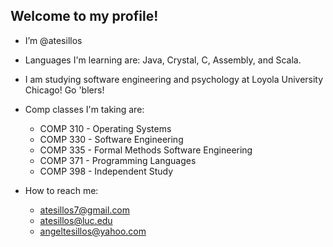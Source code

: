 ## Welcome to my profile!
- I’m @atesillos
- Languages I'm learning are: Java, Crystal, C, Assembly, and Scala.
- I am studying software engineering and psychology at Loyola University Chicago! Go 'blers!
- Comp classes I'm taking are:
  - COMP 310 - Operating Systems
  - COMP 330 - Software Engineering
  - COMP 335 - Formal Methods Software Engineering
  - COMP 371 - Programming Languages
  - COMP 398 - Independent Study

- How to reach me:
  - atesillos7@gmail.com
  - atesillos@luc.edu
  - angeltesillos@yahoo.com
<!---
atesillos/atesillos is a ✨ special ✨ repository because its `README.md` (this file) appears on your GitHub profile.
You can click the Preview link to take a look at your changes.
--->
